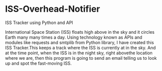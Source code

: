 # ISS-Overhead-Notifier
ISS Tracker using Python and API

International Space Station (ISS) floats high above in the sky and it circles Earth many many times a day. Using technology known as APIs and modules like requests and smtplib from Python library, I have created this ISS Tracker.This keeps a track where the ISS is currently at in the sky. And at the time point, when the ISS is in the night sky, right abovethe location where we are, then this program is  going to send an email telling us to look up and spot the fast-moving ISS. 


